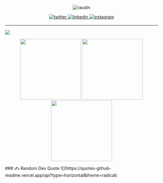 <p align ="center"
   


<p align="left"> <img src="https://komarev.com/ghpvc/?username=raudin&label=Profile%20views&color=0e75b6&style=flat" alt="raudin" /> </p>
<div align="center">
<a href="https://twitter.com/MarkMuga9" target="_blank">
<img src=https://img.shields.io/badge/twitter-%2300acee.svg?&style=for-the-badge&logo=twitter&logoColor=white alt=twitter style="margin-bottom: 5px;" />
</a>
<a href="https://www.linkedin.com/in/markmuga/" target="_blank">
<img src=https://img.shields.io/badge/linkedin-%231E77B5.svg?&style=for-the-badge&logo=linkedin&logoColor=white alt=linkedin style="margin-bottom: 5px;" />
</a>
<a href="https://instagram.com/marrkmuga" target="_blank">
<img src=https://img.shields.io/badge/instagram-%23000000.svg?&style=for-the-badge&logo=instagram&logoColor=white alt=instagram style="margin-bottom: 5px;" />
</a>  
</div> 

<hr>

![](https://github-profile-trophy.vercel.app/?username=raudin&theme=tokyonight&no-frame=false&no-bg=false&margin-w=4)
<p align = "center">



<img  src="https://github-readme-stats-theta-eosin.vercel.app/api/top-langs/?username=raudin&hide=antlr,gap,jinja,html,cmake,css,scss,glsl,procfile,jupyter%20notebook&theme=material-palenight&count_private=true&langs_count=10&exclude_repo=Spark-lang&layout=compact&hide_border=true" height=200>

<img src = "https://github-readme-stats-theta-eosin.vercel.app/api?username=raudin&show_icons=true&theme=material-palenight&count_private=true&hide_border=true" height=200 >

<img src = "https://github-readme-streak-stats.herokuapp.com?user=raudin&theme=material-palenight&hide_border=true" height=200>

</p>
### ✍️ Random Dev Quote
![](https://quotes-github-readme.vercel.app/api?type=horizontal&theme=radical)

